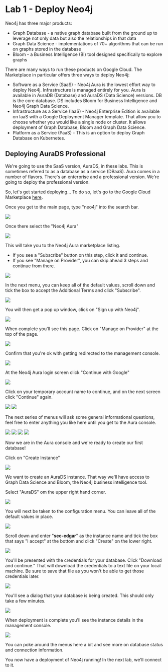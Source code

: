 # Lab 1 - Deploy Neo4j
Neo4j has three major products:
* Graph Database - a native graph database built from the ground up to leverage not only data but also the relationships in that data
* Graph Data Science - implementations of 70+ algorithms that can be run on graphs stored in the database
* Bloom - a Business Intelligence (BI) tool designed specifically to explore graphs

There are many ways to run these products on Google Cloud.  The Marketplace in particular offers three ways to deploy Neo4j:

* Software as a Service (SaaS) - Neo4j Aura is the lowest effort way to deploy Neo4j.  Infrastructure is managed entirely for you.  Aura is available in AuraDB (Database) and AuraDS (Data Science) versions.  DB is the core database.  DS includes Bloom for Business Intelligence and Neo4j Graph Data Science.
* Infrastructure as a Service (IaaS) - Neo4j Enterprise Edition is available on IaaS with a Google Deployment Manager template.  That allow you to choose whether you would like a single node or cluster.  It allows deployment of Graph Database, Bloom and Graph Data Science.
* Platform as a Service (PaaS) - This is an option to deploy Graph Database on Kubernetes.

## Deploying AuraDS Professional
We're going to use the SaaS version, AuraDS, in these labs.  This is sometimes refered to as a database as a service (DBaaS).  Aura comes in a number of flavors.  There's an enterprise and a professional version.  We're going to deploy the professional version.  

So, let's get started deploying...  To do so, let's go to the Google Cloud Marketplace [here](https://console.cloud.google.com/marketplace).  

Once you get to the main page, type "neo4j" into the search bar. 

![](images/01.png)

Once there select the "Neo4j Aura"

![](images/02.png)

This will take you to the Neo4j Aura marketplace listing. 
- If you see a "Subscribe" button on this step, click it and continue. 
- If you see "Manage on Provider", you can skip ahead 3 steps and continue from there.

![](images/03.png)

In the next menu, you can keep all of the default values, scroll down and tick the box to accept the Additional Terms and click "Subscribe".

![](images/04.png)

You will then get a pop up window, click on "Sign up with Neo4j".

![](images/05.png)

When complete you'll see this page.  Click on "Manage on Provider" at the top of the page.

![](images/06.png)

Confirm that you're ok with getting redirected to the management console.

![](images/07.png)

At the Neo4j Aura login screen click "Continue with Google"

![](images/08.png)

Click on your temporary account name to continue, and on the next screen click "Continue" again.

![](images/09.png)
![](images/10.png)

The next series of menus will ask some general informational questions, feel free to enter anything you like here until you get to the Aura console. 

![](images/11.png)
![](images/12.png)
![](images/13.png)
![](images/14.png)

Now we are in the Aura console and we're ready to create our first database! 

Click on "Create Instance"

![](images/15.png)

We want to create an AuraDS instance.  That way we'll have access to Graph Data Science and Bloom, the Neo4j business intelligence tool.

Select "AuraDS" om the upper right hand corner. 

![](images/16.png)

You will next be taken to the configuration menu. You can leave all of the default values in place. 

![](images/17.png)

Scroll down and enter "**sec-edgar**" as the instance name and tick the box that says "I accept" at the bottom and click "Create" on the lower right. 

![](images/18.png)

You'll be presented with the credentials for your database.  Click "Download and continue."  That will download the credentials to a text file on your local machine.  Be sure to save that file as you won't be able to get those credentials later.

![](images/19.png)

You'll see a dialog that your database is being created. This should only take a few minutes.

![](images/20.png)

When deployment is complete you'll see the instance details in the management console.  

![](images/21.png)

You can poke around the menus here a bit and see more on database status and connection information.

You now have a deployment of Neo4j running!  In the next lab, we'll connect to it.
